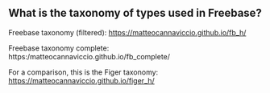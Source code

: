 ## What is the taxonomy of types used in Freebase?

Freebase taxonomy (filtered):
https://matteocannaviccio.github.io/fb_h/

Freebase taxonomy complete:
https:/matteocannaviccio.github.io/fb_complete/

For a comparison, this is the Figer taxonomy:
https://matteocannaviccio.github.io/figer_h/
